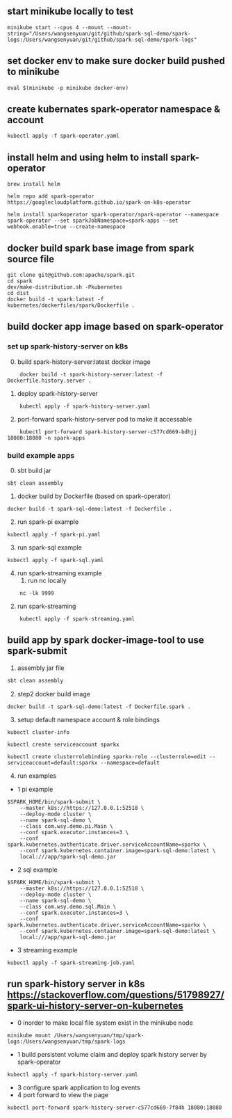 ## start minikube locally to test
```docker
minikube start --cpus 4 --mount --mount-string="/Users/wangsenyuan/git/github/spark-sql-demo/spark-logs:/Users/wangsenyuan/git/github/spark-sql-demo/spark-logs"
```

## set docker env to make sure docker build pushed to minikube

```
eval $(minikube -p minikube docker-env)
```

## create kubernates spark-operator namespace & account
```kubernetes helm
kubectl apply -f spark-operator.yaml
```

## install helm and using helm to install spark-operator
```kubernetes helm
brew install helm

helm repo add spark-operator https://googlecloudplatform.github.io/spark-on-k8s-operator

helm install sparkoperator spark-operator/spark-operator --namespace spark-operator --set sparkJobNamespace=spark-apps --set webhook.enable=true --create-namespace
```


## docker build spark base image from spark source file
```docker
git clone git@github.com:apache/spark.git
cd spark
dev/make-distribution.sh -Pkubernetes
cd dist
docker build -t spark:latest -f kubernetes/dockerfiles/spark/Dockerfile .

```

## build docker app image based on spark-operator

### set up spark-history-server on k8s
0. build spark-history-server:latest docker image
```
    docker build -t spark-history-server:latest -f Dockerfile.history.server .
```
1. deploy spark-history-server
```kubernetes helm
    kubectl apply -f spark-history-server.yaml
```
2. port-forward spark-history-server pod to make it accessable
```kubernetes helm
    kubectl port-forward spark-history-server-c577cd669-bdhjj 18080:18080 -n spark-apps
```
### build example apps

0. sbt build jar
```docker
sbt clean assembly
```
1. docker build by Dockerfile (based on spark-operator)
```docker
docker build -t spark-sql-demo:latest -f Dockerfile .
```
2. run spark-pi example 
```docker
kubectl apply -f spark-pi.yaml
```

3. run spark-sql example
```kubernetes helm
kubectl apply -f spark-sql.yaml
```
4. run spark-streaming example
   1. run nc locally
```kubernetes helm
    nc -lk 9999
```
   2. run spark-streaming
```kubernetes helm
    kubectl apply -f spark-streaming.yaml
```

## build app by spark docker-image-tool to use spark-submit
1. assembly jar file

```scala
sbt clean assembly
```
2. step2 docker build image

```docker
docker build -t spark-sql-demo:latest -f Dockerfile.spark .
```

3. setup default namespace account & role bindings

```kubernetes helm
kubectl cluster-info
```

```kubernetes helm
kubectl create serviceaccount sparkx
```

```kubernetes helm
kubectl create clusterrolebinding sparkx-role --clusterrole=edit --serviceaccount=default:sparkx --namespace=default

```
4. run examples

- 1 pi example
```docker
$SPARK_HOME/bin/spark-submit \
    --master k8s://https://127.0.0.1:52518 \
    --deploy-mode cluster \
    --name spark-sql-demo \
    --class com.wsy.demo.pi.Main \
    --conf spark.executor.instances=3 \
    --conf spark.kubernetes.authenticate.driver.serviceAccountName=sparkx \
    --conf spark.kubernetes.container.image=spark-sql-demo:latest \
    local:///app/spark-sql-demo.jar
```
- 2 sql example
```docker
$SPARK_HOME/bin/spark-submit \
    --master k8s://https://127.0.0.1:52518 \
    --deploy-mode cluster \
    --name spark-sql-demo \
    --class com.wsy.demo.sql.Main \
    --conf spark.executor.instances=3 \
    --conf spark.kubernetes.authenticate.driver.serviceAccountName=sparkx \
    --conf spark.kubernetes.container.image=spark-sql-demo:latest \
    local:///app/spark-sql-demo.jar
```
- 3 streaming example
```kubernetes helm
kubectl apply -f spark-streaming-job.yaml 
```

## run spark-history server in k8s <https://stackoverflow.com/questions/51798927/spark-ui-history-server-on-kubernetes>

- 0 inorder to make local file system exist in the minikube node
```docker
minikube mount /Users/wangsenyuan/tmp/spark-logs:/Users/wangsenyuan/tmp/spark-logs
```
- 1 build persistent volume claim and deploy spark history server by spark-operator
```docker
kubectl apply -f spark-history-server.yaml
```
- 3 configure spark application to log events
- 4 port forward to view the page
```
kubectl port-forward spark-history-server-c577cd669-7f84h 18080:18080

```

